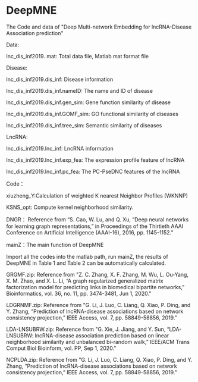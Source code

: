 # DeepMNE
The Code and data of "Deep Multi-network Embedding for lncRNA-Disease Association prediction"

Data:

lnc_dis_inf2019. mat: Total data file, Matlab mat format file

Disease:

lnc_dis_inf2019.dis_inf:  Disease  information

lnc_dis_inf2019.dis_inf.nameID: The name and ID of disease

lnc_dis_inf2019.dis_inf.gen_sim: Gene function similarity of disease

lnc_dis_inf2019.dis_inf.GOMF_sim: GO functional similarity of diseases

lnc_dis_inf2019.dis_inf.tree_sim: Semantic similarity of diseases

LncRNA:

lnc_dis_inf2019.lnc_inf: LncRNA information

lnc_dis_inf2019.lnc_inf.exp_fea: The expression profile feature of lncRNA

lnc_dis_inf2019.lnc_inf.pc_fea: The PC-PseDNC features of the lncRNA 

Code：

xiuzheng_Y:Calculation of weighted K nearest Neighbor Profiles (WKNNP)

KSNS_opt: Compute kernel neighborhood similarity.

DNGR： Reference from “S. Cao, W. Lu, and Q. Xu, “Deep neural networks for learning graph representations,” in Proceedings of the Thirtieth AAAI Conference on Artificial Intelligence (AAAI-16), 2016, pp. 1145-1152.”

mainZ：The main function of DeepMNE

Import all the codes into the matlab path, run mainZ, the results of DeepMNE in Table 1 and Table 2 can be automatically calculated.

GRGMF.zip: Reference from "Z. C. Zhang, X. F. Zhang, M. Wu, L. Ou-Yang, X. M. Zhao, and X. L. Li, “A graph regularized generalized matrix factorization model for predicting links in biomedical bipartite networks,” Bioinformatics, vol. 36, no. 11, pp. 3474-3481, Jun 1, 2020."

LDGRNMF.zip: Reference from "G. Li, J. Luo, C. Liang, Q. Xiao, P. Ding, and Y. Zhang, “Prediction of lncRNA-disease associations based on network consistency projection,” IEEE Access, vol. 7, pp. 58849-58856, 2019."

LDA-LNSUBRW.zip: Reference from "G. Xie, J. Jiang, and Y. Sun, “LDA-LNSUBRW: lncRNA-disease association prediction based on linear neighborhood similarity and unbalanced bi-random walk,” IEEE/ACM Trans Comput Biol Bioinform, vol. PP, Sep 1, 2020."

NCPLDA.zip: Reference from "G. Li, J. Luo, C. Liang, Q. Xiao, P. Ding, and Y. Zhang, “Prediction of lncRNA-disease associations based on network consistency projection,” IEEE Access, vol. 7, pp. 58849-58856, 2019."

